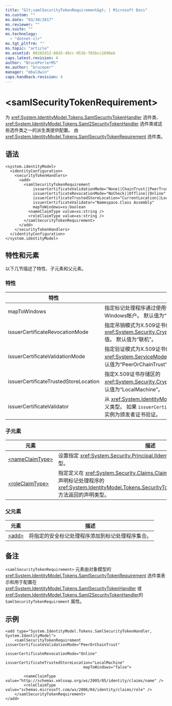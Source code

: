 ```yaml
---
title: "&lt;samlSecurityTokenRequirement&gt; | Microsoft Docs"
ms.custom: ""
ms.date: "03/30/2017"
ms.reviewer: ""
ms.suite: ""
ms.technology: 
  - "dotnet-clr"
ms.tgt_pltfrm: ""
ms.topic: "article"
ms.assetid: 09202d12-88d3-49cc-953b-703bcc1690eb
caps.latest.revision: 4
author: "BrucePerlerMS"
ms.author: "bruceper"
manager: "mbaldwin"
caps.handback.revision: 4
---
```

# &lt;samlSecurityTokenRequirement&gt;
为 <xref:System.IdentityModel.Tokens.SamlSecurityTokenHandler> 选件类、 <xref:System.IdentityModel.Tokens.Saml2SecurityTokenHandler> 选件类或这些选件类之一的派生类提供配置。  由 <xref:System.IdentityModel.Tokens.SamlSecurityTokenRequirement> 选件类。  
  
## 语法  
  
```  
<system.identityModel>  
  <identityConfiguration>  
    <securityTokenHandlers>  
      <add>  
        <samlSecurityTokenRequirement   
            issuerCertificateValidationMode="None||ChainTrust||PeerTrust||PeerOrChainTrust||Custom"  
            issuerCertificateRevocationMode="NoCheck||Offline||Online"  
            issuerCertificateTrustedStoreLocation="CurrentLocation||LocalMachine"  
            issuerCertificateValidator="Namespace.Class Assembly"  
            mapToWindows=xs:boolean  
          <nameClaimType value=xs:string />  
          <roleClaimType value=xs:string />  
        </samlSecurityTokenRequirement>  
      </add>  
    </securityTokenHandlers>  
  </identityConfiguration>  
</system.identityModel>  
```  
  
## 特性和元素  
 以下几节描述了特性、子元素和父元素。  
  
### 特性  
  
|特性|描述|  
|--------|--------|  
|mapToWindows|指定标记处理程序通过使用传入的UPN声明，是否应映射该验证的标记与Windows帐户。  默认值为“false”。|  
|issuerCertificateRevocationMode|指定吊销模式为X.509证书使用的 <xref:System.Security.Cryptography.X509Certificates.X509RevocationMode> 值。  默认值为“联机”。|  
|issuerCertificateValidationMode|指定验证模式为X.509证书使用的 <xref:System.ServiceModel.Security.X509CertificateValidationMode> 值。  默认值为“PeerOrChainTrust”。|  
|issuerCertificateTrustedStoreLocation|指定X.509证书存储区的 <xref:System.Security.Cryptography.X509Certificates.StoreLocation> 值。  默认值为“LocalMachine”。|  
|issuerCertificateValidator|从 <xref:System.IdentityModel.Selectors.X509CertificateValidator>派生的自定义类型。  如果 `issuerCertificateValidationMode` 特性为“custom”，该类型的实例为颁发者证书验证。|  
  
### 子元素  
  
|元素|描述|  
|--------|--------|  
|[\<nameClaimType\>](../../../../../docs/framework/configure-apps/file-schema/windows-identity-foundation/nameclaimtype.md)|设置指定 <xref:System.Security.Principal.IIdentity.Name%2A> 属性的声明类型。|  
|[\<roleClaimType\>](../../../../../docs/framework/configure-apps/file-schema/windows-identity-foundation/roleclaimtype.md)|指定定义在 <xref:System.Security.Claims.ClaimsIdentity> 对象的集合的角色类型声明标记处理程序的 <xref:System.IdentityModel.Tokens.SecurityTokenHandler.ValidateToken%2A> 方法返回的声明类型。|  
  
### 父元素  
  
|元素|描述|  
|--------|--------|  
|[\<add\>](../../../../../docs/framework/configure-apps/file-schema/windows-identity-foundation/add.md)|将指定的安全标记处理程序添加到标记处理程序集合。|  
  
## 备注  
 `<samlSecurityTokenRequirement>` 元素由对象模型的 <xref:System.IdentityModel.Tokens.SamlSecurityTokenRequirement> 选件类表示和用于配置在 <xref:System.IdentityModel.Tokens.SamlSecurityTokenHandler> 或 <xref:System.IdentityModel.Tokens.Saml2SecurityTokenHandler>的 `SamlSecurityTokenRequirement` 属性。  
  
## 示例  
  
```  
<add type="System.IdentityModel.Tokens.SamlSecurityTokenHandler, System.IdentityModel">  
    <samlSecurityTokenRequirement issuerCertificateValidationMode="PeerOrChainTrust"  
                                  issuerCertificateRevocationMode="Online"  
                                  issuerCertificateTrustedStoreLocation="LocalMachine"  
                                  mapToWindows="false">  
  
        <nameClaimType value="http://schemas.xmlsoap.org/ws/2005/05/identity/claims/name" />  
        <roleClaimType value="schemas.microsoft.com/ws/2006/04/identity/claims/role" />  
    </samlSecurityTokenRequirement>  
</add>  
```